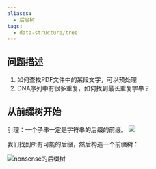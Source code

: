 ```yaml
---
aliases:
  - 后缀树
tags:
  - data-structure/tree
---
```

## 问题描述

1. 如何查找PDF文件中的某段文字，可以预处理
2. DNA序列中有很多重复，如何找到最长重复字串？

## 从前缀树开始

引理：一个子串一定是字符串的后缀的前缀。
![](https://pic-1257412153.cos.ap-nanjing.myqcloud.com/images/2024%2F01%2F16%2F20240116180116-f0e70e.png)

我们找到所有可能的后缀，然后构造一个前缀树：

![nonsense的后缀树](https://pic-1257412153.cos.ap-nanjing.myqcloud.com/images/2024%2F01%2F16%2F20240116180358-ee8056.png)

